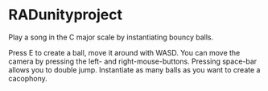 # RADunityproject
Play a song in the C major scale by instantiating bouncy balls.

Press E to create a ball, move it around with WASD.
You can move the camera by pressing the left- and right-mouse-buttons.
Pressing space-bar allows you to double jump.
Instantiate as many balls as you want to create a cacophony. 
